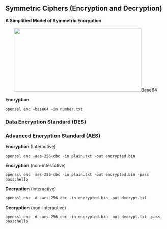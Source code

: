 ## Symmetric Ciphers (Encryption and Decryption)

**A Simplified Model of Symmetric Encryption**

<p align="center">
  <img src="Figure/Fig1.png" width="400" height="200 />
</p>                                           

### Base64

**Encryption**

``openssl enc -base64 -in number.txt``

### Data Encryption Standard (DES)



### Advanced Encryption Standard (AES)

**Encryption** (Interactive)

``openssl enc -aes-256-cbc -in plain.txt -out encrypted.bin``

**Encryption** (non-interactive)

``openssl enc -aes-256-cbc -in plain.txt -out encrypted.bin -pass pass:hello``

**Decryption** (interactive)

``openssl enc -d -aes-256-cbc -in encrypted.bin -out decrypt.txt``

**Decryption** (non-interactive)

``openssl enc -d -aes-256-cbc -in encrypted.bin -out decrypt.txt -pass pass:hello``

